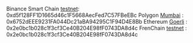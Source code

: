 Binance Smart Chain [testnet](97): 0xd5f128FF1D1665d46c1F5668AecFed7C57FBeEBc
Polygon [Mumbai](80001) : 0x6752dEEE9231FA044Dc21aBA94295C1F94D4E8Bb
Ethereum [Goerli](5) : 0x2e0bc1b028c1f3cf3Ce40B204E98fF0743DA8d4c
FrenChain [testnet](444) : 0x2e0bc1b028c1f3cf3Ce40B204E98fF0743DA8d4c

